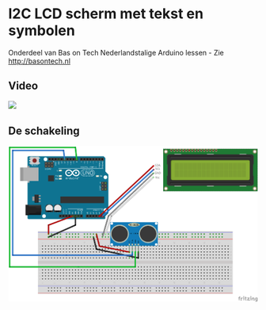 # I2C LCD scherm met tekst en symbolen
Onderdeel van Bas on Tech Nederlandstalige Arduino lessen - Zie http://basontech.nl

## Video
[![](http://img.youtube.com/vi/o9TrnCcZAGY/0.jpg)](http://www.youtube.com/watch?v=o9TrnCcZAGY "I2C LCD scherm met tekst en symbolen")

## De schakeling
![alt text](./i2c-lcd-ultrasoon-uitdaging-schakeling-schema.png "schakel schema")